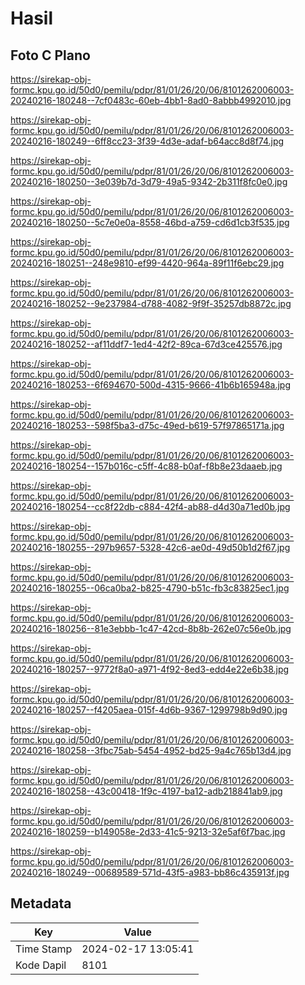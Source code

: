 # Hasil

## Foto C Plano

https://sirekap-obj-formc.kpu.go.id/50d0/pemilu/pdpr/81/01/26/20/06/8101262006003-20240216-180248--7cf0483c-60eb-4bb1-8ad0-8abbb4992010.jpg

https://sirekap-obj-formc.kpu.go.id/50d0/pemilu/pdpr/81/01/26/20/06/8101262006003-20240216-180249--6ff8cc23-3f39-4d3e-adaf-b64acc8d8f74.jpg

https://sirekap-obj-formc.kpu.go.id/50d0/pemilu/pdpr/81/01/26/20/06/8101262006003-20240216-180250--3e039b7d-3d79-49a5-9342-2b311f8fc0e0.jpg

https://sirekap-obj-formc.kpu.go.id/50d0/pemilu/pdpr/81/01/26/20/06/8101262006003-20240216-180250--5c7e0e0a-8558-46bd-a759-cd6d1cb3f535.jpg

https://sirekap-obj-formc.kpu.go.id/50d0/pemilu/pdpr/81/01/26/20/06/8101262006003-20240216-180251--248e9810-ef99-4420-964a-89f11f6ebc29.jpg

https://sirekap-obj-formc.kpu.go.id/50d0/pemilu/pdpr/81/01/26/20/06/8101262006003-20240216-180252--9e237984-d788-4082-9f9f-35257db8872c.jpg

https://sirekap-obj-formc.kpu.go.id/50d0/pemilu/pdpr/81/01/26/20/06/8101262006003-20240216-180252--af11ddf7-1ed4-42f2-89ca-67d3ce425576.jpg

https://sirekap-obj-formc.kpu.go.id/50d0/pemilu/pdpr/81/01/26/20/06/8101262006003-20240216-180253--6f694670-500d-4315-9666-41b6b165948a.jpg

https://sirekap-obj-formc.kpu.go.id/50d0/pemilu/pdpr/81/01/26/20/06/8101262006003-20240216-180253--598f5ba3-d75c-49ed-b619-57f97865171a.jpg

https://sirekap-obj-formc.kpu.go.id/50d0/pemilu/pdpr/81/01/26/20/06/8101262006003-20240216-180254--157b016c-c5ff-4c88-b0af-f8b8e23daaeb.jpg

https://sirekap-obj-formc.kpu.go.id/50d0/pemilu/pdpr/81/01/26/20/06/8101262006003-20240216-180254--cc8f22db-c884-42f4-ab88-d4d30a71ed0b.jpg

https://sirekap-obj-formc.kpu.go.id/50d0/pemilu/pdpr/81/01/26/20/06/8101262006003-20240216-180255--297b9657-5328-42c6-ae0d-49d50b1d2f67.jpg

https://sirekap-obj-formc.kpu.go.id/50d0/pemilu/pdpr/81/01/26/20/06/8101262006003-20240216-180255--06ca0ba2-b825-4790-b51c-fb3c83825ec1.jpg

https://sirekap-obj-formc.kpu.go.id/50d0/pemilu/pdpr/81/01/26/20/06/8101262006003-20240216-180256--81e3ebbb-1c47-42cd-8b8b-262e07c56e0b.jpg

https://sirekap-obj-formc.kpu.go.id/50d0/pemilu/pdpr/81/01/26/20/06/8101262006003-20240216-180257--9772f8a0-a971-4f92-8ed3-edd4e22e6b38.jpg

https://sirekap-obj-formc.kpu.go.id/50d0/pemilu/pdpr/81/01/26/20/06/8101262006003-20240216-180257--f4205aea-015f-4d6b-9367-1299798b9d90.jpg

https://sirekap-obj-formc.kpu.go.id/50d0/pemilu/pdpr/81/01/26/20/06/8101262006003-20240216-180258--3fbc75ab-5454-4952-bd25-9a4c765b13d4.jpg

https://sirekap-obj-formc.kpu.go.id/50d0/pemilu/pdpr/81/01/26/20/06/8101262006003-20240216-180258--43c00418-1f9c-4197-ba12-adb218841ab9.jpg

https://sirekap-obj-formc.kpu.go.id/50d0/pemilu/pdpr/81/01/26/20/06/8101262006003-20240216-180259--b149058e-2d33-41c5-9213-32e5af6f7bac.jpg

https://sirekap-obj-formc.kpu.go.id/50d0/pemilu/pdpr/81/01/26/20/06/8101262006003-20240216-180249--00689589-571d-43f5-a983-bb86c435913f.jpg


## Metadata

| Key        | Value               |
| ---------- | ------------------- |
| Time Stamp | 2024-02-17 13:05:41 |
| Kode Dapil | 8101                |



